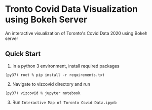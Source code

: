 # Tronto Covid Data Visualization using Bokeh Server
An interactive visualization of Toronto's Covid Data 2020 using Bokeh server

## Quick Start

1. In a python 3 environment, install required packages

```(py37) root % pip install -r requirements.txt ```


2. Navigate to vizcovid directory and run

```(py37) vizcovid % jupyter notebook```

3. Run `Interactive Map of Toronto Covid Data.ipynb`